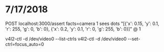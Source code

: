 # 7/17/2018

POST localhost:3000/assert facts=camera 1 sees dots "[{'x': 0.15, 'y': 0.1, 'r': 255, 'g': 0, 'b': 0}, {'x': 0.2, 'y': 0.1, 'r': 0, 'g': 255, 'b': 0}]" @ 1

v4l2-ctl -d /dev/video0 --list-ctrls
v4l2-ctl -d /dev/video0 --set-ctrl=focus_auto=0
